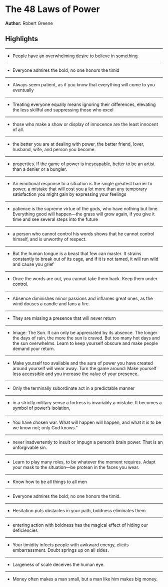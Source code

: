 # The 48 Laws of Power  
**Author:** Robert Greene

## Highlights

---

- People have an overwhelming desire to believe in something

---

- Everyone admires the bold; no one honors the timid

---

- Always seem patient, as if you know that everything will come to you eventually

---

- Treating everyone equally means ignoring their differences, elevating the less skillful and suppressing those who excel

---

- those who make a show or display of innocence are the least innocent of all.

---

- the better you are at dealing with power, the better friend, lover, husband, wife, and person you become.

---

- properties. If the game of power is inescapable, better to be an artist than a denier or a bungler.

---

- An emotional response to a situation is the single greatest barrier to power, a mistake that will cost you a lot more than any temporary satisfaction you might gain by expressing your feelings

---

- patience is the supreme virtue of the gods, who have nothing but time. Everything good will happen—the grass will grow again, if you give it time and see several steps into the future

---

- a person who cannot control his words shows that he cannot control himself, and is unworthy of respect.

---

- But the human tongue is a beast that few can master. It strains constantly to break out of its cage, and if it is not tamed, it will run wild and cause you grief

---

- Once the words are out, you cannot take them back. Keep them under control. 

---

- Absence diminishes minor passions and inflames great ones, as the wind douses a candle and fans a fire.

---

- They are missing a presence that will never return

---

- Image: The Sun. It can only be appreciated by its absence. The longer the days of rain, the more the sun is craved. But too many hot days and the sun overwhelms. Learn to keep yourself obscure and make people demand your return.

---

- Make yourself too available and the aura of power you have created around yourself will wear away. Turn the game around: Make yourself less accessible and you increase the value of your presence.

---

- Only the terminally subordinate act in a predictable manner

---

- in a strictly military sense a fortress is invariably a mistake. It becomes a symbol of power’s isolation,

---

- You have chosen war. What will happen will happen, and what it is to be we know not; only God knows.”

---

- never inadvertently to insult or impugn a person’s brain power. That is an unforgivable sin.

---

- Learn to play many roles, to be whatever the moment requires. Adapt your mask to the situation—be protean in the faces you wear.

---

- Know how to be all things to all men

---

- Everyone admires the bold; no one honors the timid.


---

- Hesitation puts obstacles in your path, boldness eliminates them

---

- entering action with boldness has the magical effect of hiding our deficiencies

---

- Your timidity infects people with awkward energy, elicits embarrassment. Doubt springs up on all sides.

---

- Largeness of scale deceives the human eye.

---

- Money often makes a man small, but a man like him makes big money.

